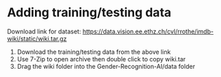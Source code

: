 # Adding training/testing data
Download link for dataset:
https://data.vision.ee.ethz.ch/cvl/rrothe/imdb-wiki/static/wiki.tar.gz

1. Download the training/testing data from the above link
2. Use 7-Zip to open archive then double click to copy wiki.tar
3. Drag the wiki folder into the Gender-Recognition-AI/data folder